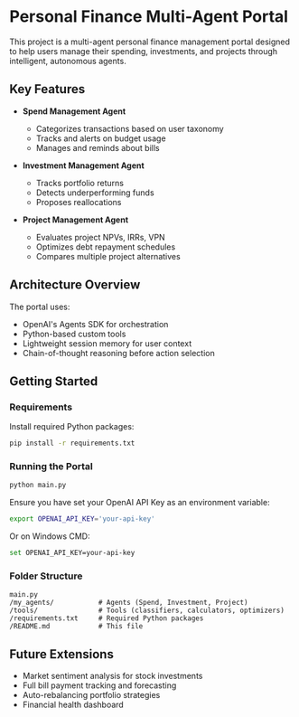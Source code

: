 # Personal Finance Multi-Agent Portal

This project is a multi-agent personal finance management portal designed to help users manage their spending, investments, and projects through intelligent, autonomous agents.

## Key Features

- **Spend Management Agent**
  - Categorizes transactions based on user taxonomy
  - Tracks and alerts on budget usage
  - Manages and reminds about bills

- **Investment Management Agent**
  - Tracks portfolio returns
  - Detects underperforming funds
  - Proposes reallocations

- **Project Management Agent**
  - Evaluates project NPVs, IRRs, VPN
  - Optimizes debt repayment schedules
  - Compares multiple project alternatives

## Architecture Overview

The portal uses:
- OpenAI's Agents SDK for orchestration
- Python-based custom tools
- Lightweight session memory for user context
- Chain-of-thought reasoning before action selection

## Getting Started

### Requirements

Install required Python packages:

```bash
pip install -r requirements.txt
```

### Running the Portal

```bash
python main.py
```

Ensure you have set your OpenAI API Key as an environment variable:

```bash
export OPENAI_API_KEY='your-api-key'
```
Or on Windows CMD:

```bash
set OPENAI_API_KEY=your-api-key
```

### Folder Structure

```
main.py
/my_agents/           # Agents (Spend, Investment, Project)
/tools/               # Tools (classifiers, calculators, optimizers)
/requirements.txt     # Required Python packages
/README.md            # This file
```

## Future Extensions

- Market sentiment analysis for stock investments
- Full bill payment tracking and forecasting
- Auto-rebalancing portfolio strategies
- Financial health dashboard

